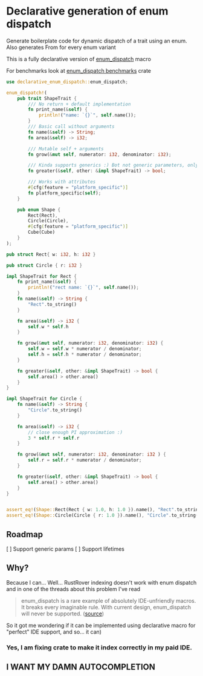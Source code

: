 # Declarative generation of enum dispatch


Generate boilerplate code for dynamic dispatch of a trait using an enum.
Also generates From for every enum variant

This is a fully declarative version of [enum_dispatch](https://docs.rs/enum_dispatch) macro

For benchmarks look at [enum_dispatch benchmarks](https://docs.rs/enum_dispatch/latest/enum_dispatch/#performance) crate
```rust
use declarative_enum_dispatch::enum_dispatch;

enum_dispatch!(
    pub trait ShapeTrait {
        /// No return + default implementation
        fn print_name(&self) {
            println!("name: `{}`", self.name());
        }
        /// Basic call without arguments
        fn name(&self) -> String;
        fn area(&self) -> i32;

        /// Mutable self + arguments
        fn grow(&mut self, numerator: i32, denominator: i32);

        /// Kinda supports generics :) Bot not generic parameters, only `impl Trait`
        fn greater(&self, other: &impl ShapeTrait) -> bool;

        /// Works with attributes
        #[cfg(feature = "platform_specific")]
        fn platform_specific(self);
    }

    pub enum Shape {
        Rect(Rect),
        Circle(Circle),
        #[cfg(feature = "platform_specific")]
        Cube(Cube)
    }
);

pub struct Rect{ w: i32, h: i32 }

pub struct Circle { r: i32 }

impl ShapeTrait for Rect {
    fn print_name(&self) {
        println!("rect name: `{}`", self.name());
    }
    fn name(&self) -> String {
        "Rect".to_string()
    }

    fn area(&self) -> i32 {
        self.w * self.h
    }

    fn grow(&mut self, numerator: i32, denominator: i32) {
        self.w = self.w * numerator / denominator;
        self.h = self.h * numerator / denominator;
    }

    fn greater(&self, other: &impl ShapeTrait) -> bool {
        self.area() > other.area()
    }
}

impl ShapeTrait for Circle {
    fn name(&self) -> String {
        "Circle".to_string()
    }

    fn area(&self) -> i32 {
        // close enough PI approximation :)
        3 * self.r * self.r
    }

    fn grow(&mut self, numerator: i32, denominator: i32 ) {
        self.r = self.r * numerator / denominator;
    }

    fn greater(&self, other: &impl ShapeTrait) -> bool {
        self.area() > other.area()
    }
}


assert_eq!(Shape::Rect(Rect { w: 1.0, h: 1.0 }).name(), "Rect".to_string());
assert_eq!(Shape::Circle(Circle { r: 1.0 }).name(), "Circle".to_string());
```
## Roadmap
[ ] Support generic params
[ ] Support lifetimes

## Why?
Because I can... Well... RustRover indexing doesn't work with enum dispatch and in one of the threads about this problem I've read 

> enum_dispatch is a rare example of absolutely IDE-unfriendly macros. It breaks every imaginable rule.
> With current design, enum_dispatch will never be supported. ([source](https://github.com/intellij-rust/intellij-rust/issues/8813#issuecomment-1118761880))

So it got me wondering if it can be implemented using declarative macro for "perfect" IDE support, and so... it can)
### Yes, I am fixing crate to make it index correctly in my paid IDE.
## I WANT MY DAMN AUTOCOMPLETION
